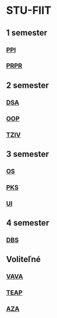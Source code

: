 # STU-FIIT

## 1 semester

### [PPI](Princípy%20počítačového%20inžinierstva)
### [PRPR](https://github.com/PeterPlevko/STU-FIIT/tree/master/Procedur%C3%A1lne%20programovanie)

## 2 semester

### [DSA](https://github.com/PeterPlevko/STU-FIIT/tree/master/Datov%C3%A9%20%C5%A1trukt%C3%BAry%20a%20algoritmy)
### [OOP](https://github.com/PeterPlevko/STU-FIIT/tree/master/Objektovo-orientovan%C3%A9%20programovanie)
### [TZIV](https://github.com/PeterPlevko/STU-FIIT/tree/master/Teoretick%C3%A9%20z%C3%A1klady%20informatick%C3%BDch%20vied)

## 3 semester 

### [OS](https://github.com/PeterPlevko/STU-FIIT/tree/master/Opera%C4%8Dn%C3%A9%20syst%C3%A9my)
### [PKS](https://github.com/PeterPlevko/STU-FIIT/tree/master/Po%C4%8D%C3%ADta%C4%8Dov%C3%A9%20a%20komunika%C4%8Dn%C3%A9%20siete)
### [UI](https://github.com/PeterPlevko/STU-FIIT/tree/master/Umel%C3%A1%20inteligencia)

## 4 semester 

### [DBS](https://github.com/PeterPlevko/STU-FIIT/tree/master/Datab%C3%A1zov%C3%A9%20syst%C3%A9my)

## Voliteľné

### [VAVA](https://github.com/PeterPlevko/STU-FIIT/tree/master/V%C3%BDvoj%20aplik%C3%A1ci%C3%AD%20s%20viacvrstvovou%20architekt%C3%BArou)
### [TEAP](https://github.com/PeterPlevko/STU-FIIT/tree/master/Tvorba%20efektivnych%20algoritmov%20a%20programov)
### [AZA](https://github.com/PeterPlevko/STU-FIIT/tree/master/Anal%C3%BDza%20a%20zlo%C5%BEitos%C5%A5%20algoritmov)
